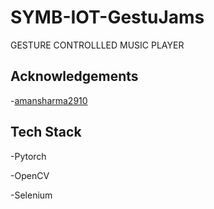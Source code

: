 # SYMB-IOT-GestuJams
GESTURE CONTROLLLED MUSIC PLAYER
## Acknowledgements

 -[amansharma2910](https://github.com/amansharma2910/PythonWeek-SpotifyAir)
## Tech Stack
-Pytorch

-OpenCV

-Selenium
